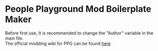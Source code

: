 # People Playground Mod Boilerplate Maker
Before first use, It is recommended to change the "Author" variable in the main file.  
The official modding wiki for PPG can be found [here](https://www.studiominus.nl/ppg-modding/)
